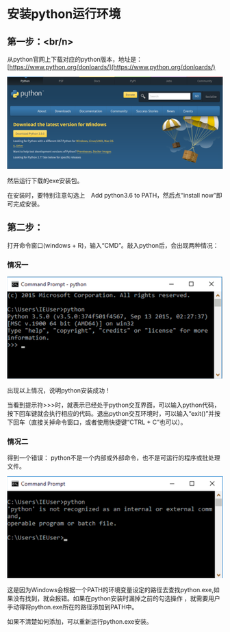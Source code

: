 # 安装python运行环境
## 第一步：<br/n>

从python官网上下载对应的python版本，地址是：
[https://www.python.org/donloards/](https://www.python.org/donloards/)


![python官网](https://github.com/sudajzp/photos/blob/master/python1.png?raw=true)


然后运行下载的exe安装包。


在安装时，要特别注意勾选上&emsp;Add python3.6 to PATH，然后点“install now”即可完成安装。
 
## 第二步：
 
打开命令窗口(windows + R)，输入“CMD”。敲入python后，会出现两种情况：

### 情况一
![情况一](https://github.com/sudajzp/photos/blob/master/python2.png?raw=true)
 
 
出现以上情况，说明python安装成功！
 
当看到提示符>>>时，就表示已经处于python交互界面，可以输入python代码，按下回车键就会执行相应的代码。退出python交互环境时，可以输入“exit()”并按下回车（直接关掉命令窗口，或者使用快捷键“CTRL + C”也可以）。
 
 ### 情况二
 得到一个错误：
 python不是一个内部或外部命令，也不是可运行的程序或批处理文件。
 
 ![情况二](https://github.com/sudajzp/photos/blob/master/python3.png?raw=true)
 
 这是因为Windows会根据一个PATH的环境变量设定的路径去查找python.exe,如果没有找到，就会报错。如果在python安装时漏掉之前的勾选操作
 ，就需要用户手动得将python.exe所在的路径添加到PATH中。
 
 
 如果不清楚如何添加，可以重新运行python.exe安装。
